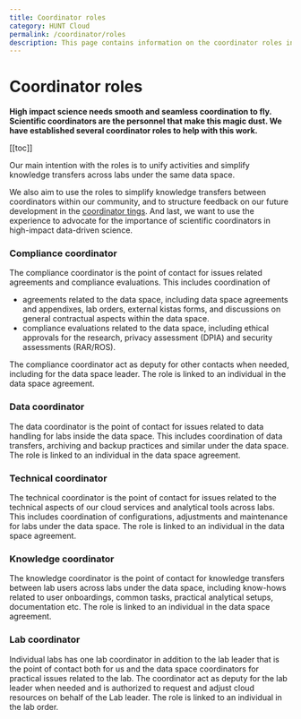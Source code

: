 ```yaml
---
title: Coordinator roles
category: HUNT Cloud
permalink: /coordinator/roles
description: This page contains information on the coordinator roles in HUNT Cloud.
---
```


# Coordinator roles

**High impact science needs smooth and seamless coordination to fly. Scientific coordinators are the personnel that make this magic dust. We have established several coordinator  roles to help with this work.**

[[toc]]

Our main intention with the roles is to unify activities and simplify knowledge transfers across labs under the same data space. 

We also aim to use the roles to simplify knowledge transfers between coordinators within our community, and to structure feedback on our future development in the [coordinator tings](/tingweek/). And last, we want to use the experience to advocate for the importance of scientific coordinators in high-impact data-driven science.


### Compliance coordinator

The compliance coordinator is the point of contact for issues related agreements and compliance evaluations. This includes coordination of 

* agreements related to the data space, including data space agreements and appendixes, lab orders, external kistas forms, and discussions on general contractual aspects within the data space. 
* compliance evaluations related to the data space, including ethical approvals for the research, privacy assessment (DPIA) and security assessments (RAR/ROS). 

The compliance coordinator act as deputy for other contacts when needed, including for the data space leader. The role is linked to an individual in the data space agreement. 

### Data coordinator

The data coordinator is the point of contact for issues related to data handling for labs inside the data space. This includes coordination of data transfers, archiving and backup practices and similar under the data space. The role is linked to an individual in the data space agreement.

### Technical coordinator

The technical coordinator is the point of contact for issues related to the technical aspects of our cloud services and analytical tools across labs. This includes coordination of configurations, adjustments and maintenance for labs under the data space. The role is linked to an individual in the data space agreement.

### Knowledge coordinator

The knowledge coordinator is the point of contact for knowledge transfers between lab users across labs under the data space, including know-hows related to user onboardings, common tasks, practical analytical setups, documentation etc. The role is linked to an individual in the data space agreement.

### Lab coordinator

Individual labs has one lab coordinator in addition to the lab leader that is the point of contact both for us and the data space coordinators for practical issues related to the lab. The coordinator act as deputy for the lab leader when needed and is authorized to request and adjust cloud resources on behalf of the Lab leader. The role is linked to an individual in the lab order.


